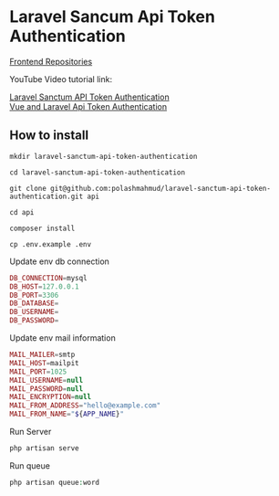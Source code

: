 # Laravel Sancum Api Token Authentication

<a href="https://github.com/polashmahmud/laravel-sanctum-api-token-authentication-client">Frontend Repositories</a>
<p>YouTube Video tutorial link:</p>
<a href="https://www.youtube.com/watch?v=dfWEhh0mVYc&list=PLh-F6-XbduO_PidlrQWUTCW0PitcBRV8Q">Laravel Sanctum API Token Authentication</a><br>
<a href="https://www.youtube.com/watch?v=3hPYbGVqTto&list=PLh-F6-XbduO9fIFsspC9Gs9jdDiQVHFdx">Vue and Laravel Api Token Authentication</a>

## How to install

```
mkdir laravel-sanctum-api-token-authentication
```

```
cd laravel-sanctum-api-token-authentication
```

```
git clone git@github.com:polashmahmud/laravel-sanctum-api-token-authentication.git api
```

```
cd api
```

```
composer install
```

```
cp .env.example .env
```

<p>Update env db connection</p>

```php
DB_CONNECTION=mysql
DB_HOST=127.0.0.1
DB_PORT=3306
DB_DATABASE=
DB_USERNAME=
DB_PASSWORD=
```

<p>Update env mail information</p>

```php
MAIL_MAILER=smtp
MAIL_HOST=mailpit
MAIL_PORT=1025
MAIL_USERNAME=null
MAIL_PASSWORD=null
MAIL_ENCRYPTION=null
MAIL_FROM_ADDRESS="hello@example.com"
MAIL_FROM_NAME="${APP_NAME}"
```
<p>Run Server</p>

```php
php artisan serve
```
<p>Run queue</p>

```php
php artisan queue:word
```
